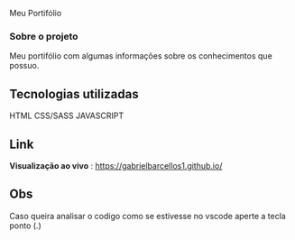 Meu Portifólio 

### Sobre o projeto
Meu portifólio com algumas informações sobre os conhecimentos que possuo.


## Tecnologias utilizadas
HTML
CSS/SASS
JAVASCRIPT

## Link
**Visualização ao vivo** : https://gabrielbarcellos1.github.io/


## Obs
Caso queira analisar o codigo como se estivesse no vscode aperte a tecla ponto (.)
